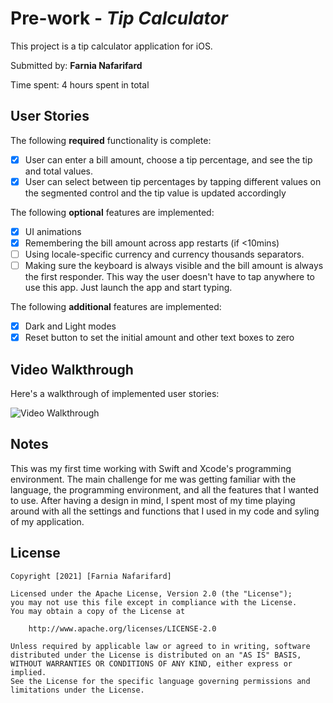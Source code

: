# Pre-work - *Tip Calculator*

This project is a tip calculator application for iOS.

Submitted by: **Farnia Nafarifard**

Time spent: 4 hours spent in total

## User Stories

The following **required** functionality is complete:

* [x] User can enter a bill amount, choose a tip percentage, and see the tip and total values.
* [x] User can select between tip percentages by tapping different values on the segmented control and the tip value is updated accordingly

The following **optional** features are implemented:

* [x] UI animations
* [x] Remembering the bill amount across app restarts (if <10mins)
* [ ] Using locale-specific currency and currency thousands separators.
* [ ] Making sure the keyboard is always visible and the bill amount is always the first responder. This way the user doesn't have to tap anywhere to use this app. Just launch the app and start typing.

The following **additional** features are implemented:

- [x] Dark and Light modes
- [x] Reset button to set the initial amount and other text boxes to zero  

## Video Walkthrough

Here's a walkthrough of implemented user stories:

<img src='https://im4.ezgif.com/tmp/ezgif-4-1e410a2e547b.gif' title='Video Walkthrough' width='' alt='Video Walkthrough' />


## Notes

This was my first time working with Swift and Xcode's programming environment. The main challenge for me was getting familiar with the language, the programming environment, and all the features that I wanted to use. After having a design in mind, I spent most of my time playing around with all the settings and functions that I used in my code and syling of my application. 

## License

    Copyright [2021] [Farnia Nafarifard]

    Licensed under the Apache License, Version 2.0 (the "License");
    you may not use this file except in compliance with the License.
    You may obtain a copy of the License at

        http://www.apache.org/licenses/LICENSE-2.0

    Unless required by applicable law or agreed to in writing, software
    distributed under the License is distributed on an "AS IS" BASIS,
    WITHOUT WARRANTIES OR CONDITIONS OF ANY KIND, either express or implied.
    See the License for the specific language governing permissions and
    limitations under the License.
